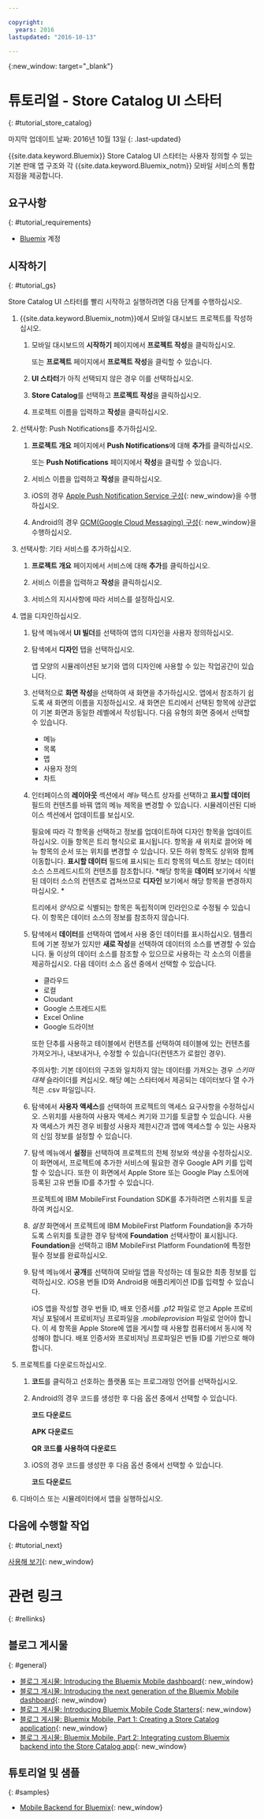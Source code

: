 ```yaml
---

copyright:
  years: 2016
lastupdated: "2016-10-13"

---
```

{:new_window: target="_blank"}

# 튜토리얼 - Store Catalog UI 스타터
{: #tutorial_store_catalog}

마지막 업데이트 날짜: 2016년 10월 13일
{: .last-updated}

{{site.data.keyword.Bluemix}} Store Catalog UI 스타터는 사용자 정의할 수 있는 기본 판매 앱 구조와 각 {{site.data.keyword.Bluemix_notm}} 모바일 서비스의 통합 지점을 제공합니다. 


## 요구사항
{: #tutorial_requirements}

* [Bluemix](http://bluemix.net) 계정


## 시작하기
{: #tutorial_gs}

Store Catalog UI 스타터를 빨리 시작하고 실행하려면 다음 단계를 수행하십시오. 

1. {{site.data.keyword.Bluemix_notm}}에서 모바일 대시보드 프로젝트를 작성하십시오. 

   1. 모바일 대시보드의 **시작하기** 페이지에서 **프로젝트 작성**을 클릭하십시오. 

      또는 **프로젝트** 페이지에서 **프로젝트 작성**을 클릭할 수 있습니다. 

   2. **UI 스타터**가 아직 선택되지 않은 경우 이를 선택하십시오. 

   3. **Store Catalog**를 선택하고 **프로젝트 작성**을 클릭하십시오. 

   4. 프로젝트 이름을 입력하고 **작성**을 클릭하십시오. 

2. 선택사항: Push Notifications를 추가하십시오. 

   1. **프로젝트 개요** 페이지에서 **Push Notifications**에 대해 **추가**를 클릭하십시오. 

      또는 **Push Notifications** 페이지에서 **작성**을 클릭할 수 있습니다. 

   2. 서비스 이름을 입력하고 **작성**을 클릭하십시오. 

   3. iOS의 경우 [Apple Push Notification Service 구성](../services/mobilepush/t_push_provider_ios.html){: new_window}을 수행하십시오. 

   4. Android의 경우 [GCM(Google Cloud Messaging) 구성](../services/mobilepush/t_push_provider_android.html){: new_window}을 수행하십시오. 

3. 선택사항: 기타 서비스를 추가하십시오. 

   1. **프로젝트 개요** 페이지에서 서비스에 대해 **추가**를 클릭하십시오. 

   2. 서비스 이름을 입력하고 **작성**을 클릭하십시오. 

   3. 서비스의 지시사항에 따라 서비스를 설정하십시오. 

4. 앱을 디자인하십시오. 

   1. 탐색 메뉴에서 **UI 빌더**를 선택하여 앱의 디자인을 사용자 정의하십시오. 

   2. 탐색에서 **디자인** 탭을 선택하십시오. 

      앱 모양의 시뮬레이션된 보기와 앱의 디자인에 사용할 수 있는 작업공간이 있습니다. 

   3. 선택적으로 **화면 작성**을 선택하여 새 화면을 추가하십시오. 앱에서 참조하기 쉽도록 새 화면의 이름을 지정하십시오. 새 화면은 트리에서 선택된 항목에 상관없이 기본 화면과 동일한 레벨에서 작성됩니다. 다음 유형의 화면 중에서 선택할 수 있습니다. 
      * 메뉴
      * 목록
      * 맵
      * 사용자 정의
      * 차트	   

   4. 인터페이스의 **레이아웃** 섹션에서 *메뉴* 텍스트 상자를 선택하고 **표시할 데이터** 필드의 컨텐츠를 바꿔 앱의 메뉴 제목을 변경할 수 있습니다. 시뮬레이션된 디바이스 섹션에서 업데이트를 보십시오. 

      필요에 따라 각 항목을 선택하고 정보를 업데이트하여 디자인 항목을 업데이트하십시오. 이들 항목은 트리 형식으로 표시됩니다. 항목을 새 위치로 끌어와 메뉴 항목의 순서 또는 위치를 변경할 수 있습니다. 모든 하위 항목도 상위와 함께 이동합니다. **표시할 데이터** 필드에 표시되는 트리 항목의 텍스트 정보는 데이터 소스 스프레드시트의 컨텐츠를 참조합니다. *해당 항목을 **데이터** 보기에서 식별된 데이터 소스의 컨텐츠로 겹쳐쓰므로 **디자인** 보기에서 해당 항목을 변경하지 마십시오. *

		트리에서 *양식*으로 식별되는 항목은 독립적이며 인라인으로 수정될 수 있습니다. 이 항목은 데이터 소스의 정보를 참조하지 않습니다. 

   5. 탐색에서 **데이터**를 선택하여 앱에서 사용 중인 데이터를 표시하십시오. 템플리트에 기본 정보가 있지만 **새로 작성**을 선택하여 데이터의 소스를 변경할 수 있습니다. 둘 이상의 데이터 소스를 참조할 수 있으므로 사용하는 각 소스의 이름을 제공하십시오. 다음 데이터 소스 옵션 중에서 선택할 수 있습니다. 
      * 클라우드
      * 로컬
      * Cloudant
      * Google 스프레드시트
      * Excel Online
      * Google 드라이브

      또한 단추를 사용하고 테이블에서 컨텐츠를 선택하여 테이블에 있는 컨텐츠를 가져오거나, 내보내거나, 수정할 수 있습니다(컨텐츠가 로컬인 경우). 

	  주의사항: 기본 데이터의 구조와 일치하지 않는 데이터를 가져오는 경우 *스키마 대체* 슬라이더를 켜십시오. 해당 예는 스타터에서 제공되는 데이터보다 열 수가 적은 .csv 파일입니다. 

   6. 탐색에서 **사용자 액세스**를 선택하여 프로젝트의 액세스 요구사항을 수정하십시오. 스위치를 사용하여 사용자 액세스 켜기와 끄기를 토글할 수 있습니다. 사용자 액세스가 켜진 경우 비활성 사용자 제한시간과 앱에 액세스할 수 있는 사용자의 신임 정보를 설정할 수 있습니다. 

   7. 탐색 메뉴에서 **설정**을 선택하여 프로젝트의 전체 정보와 색상을 수정하십시오. 이 화면에서, 프로젝트에 추가한 서비스에 필요한 경우 Google API 키를 입력할 수 있습니다. 또한 이 화면에서 Apple Store 또는 Google Play 스토어에 등록된 고유 번들 ID를 추가할 수 있습니다. 

      프로젝트에 IBM MobileFirst Foundation SDK를 추가하려면 스위치를 토글하여 켜십시오. 

   8. *설정* 화면에서 프로젝트에 IBM MobileFirst Platform Foundation을 추가하도록 스위치를 토글한 경우 탐색에 **Foundation** 선택사항이 표시됩니다. **Foundation**을 선택하고 IBM MobileFirst Platform Foundation에 특정한 필수 정보를 완료하십시오. 

   9. 탐색 메뉴에서 **공개**를 선택하여 모바일 앱을 작성하는 데 필요한 최종 정보를 입력하십시오. iOS용 번들 ID와 Android용 애플리케이션 ID를 입력할 수 있습니다. 

       iOS 앱을 작성할 경우 번들 ID, 배포 인증서를 *.p12* 파일로 얻고 Apple 프로비저닝 포털에서 프로비저닝 프로파일을 *.mobileprovision* 파일로 얻어야 합니다. 이 세 항목을 Apple Store에 앱을 게시할 때 사용할 컴퓨터에서 동시에 작성해야 합니다. 배포 인증서와 프로비저닝 프로파일은 번들 ID를 기반으로 해야 합니다.  	

5. 프로젝트를 다운로드하십시오. 

   1. **코드**를 클릭하고 선호하는 플랫폼 또는 프로그래밍 언어를 선택하십시오. 

   2. Android의 경우 코드를 생성한 후 다음 옵션 중에서 선택할 수 있습니다. 

      **코드 다운로드**

      **APK 다운로드**

      **QR 코드를 사용하여 다운로드**

   3. iOS의 경우 코드를 생성한 후 다음 옵션 중에서 선택할 수 있습니다. 

      **코드 다운로드**

6. 디바이스 또는 시뮬레이터에서 앱을 실행하십시오. 


## 다음에 수행할 작업
{: #tutorial_next}

[사용해 보기](http://new-console.{DomainName}/mobile/create-project?starter=fb5e31a9-1186-4d46-939e-2f620f35b83b){: new_window}


# 관련 링크
{: #rellinks}

<!-- links to internal services don't work
## {{site.data.keyword.Bluemix_notm}} Mobile services
{: #general}
* [Mobile Analytics (Beta)](../services/mobileanalytics/index.html){: new_window}
* [Mobile Client Access](../services/mobileaccess/index.html){: new_window}
* [Mobile Foundation](../services/mobilefoundation/index.html){: new_window}
* [Mobile Quality Assurance)](../services/MobileQualityAssurance/index.html){: new_window}
* [Push Notifications](../services/mobilepush/index.html){: new_window}
-->

## 블로그 게시물
{: #general}
* [블로그 게시물: Introducing the Bluemix Mobile dashboard](https://developer.ibm.com/bluemix/2016/07/08/new-bluemix-mobile-dashboard/){: new_window}
* [블로그 게시물: Introducing the next generation of the Bluemix Mobile dashboard](https://ibm.com/blogs/bluemix/2016/10/introducing-the-next-generation-of-the-bluemix-mobile-dashboard/){: new_window}
* [블로그 게시물: Introducing Bluemix Mobile Code Starters](https://www.ibm.com/blogs/bluemix/2016/10/rapid-dev-with-mobile-code-starters/){: new_window}
* [블로그 게시물: Bluemix Mobile, Part 1: Creating a Store Catalog application](https://developer.ibm.com/bluemix/2016/07/13/bluemix-mobile-creating-store-catalog-app-part1/){: new_window}
* [블로그 게시물: Bluemix Mobile, Part 2: Integrating custom Bluemix backend into the Store Catalog app](https://developer.ibm.com/bluemix/2016/07/14/bluemix-mobile-integrating-custom-backend-part2/){: new_window}

## 튜토리얼 및 샘플
{: #samples}
* [Mobile Backend for Bluemix](https://github.com/ibm-bluemix-mobile-services/mobiledashboard-storecatalog-backend){: new_window}
